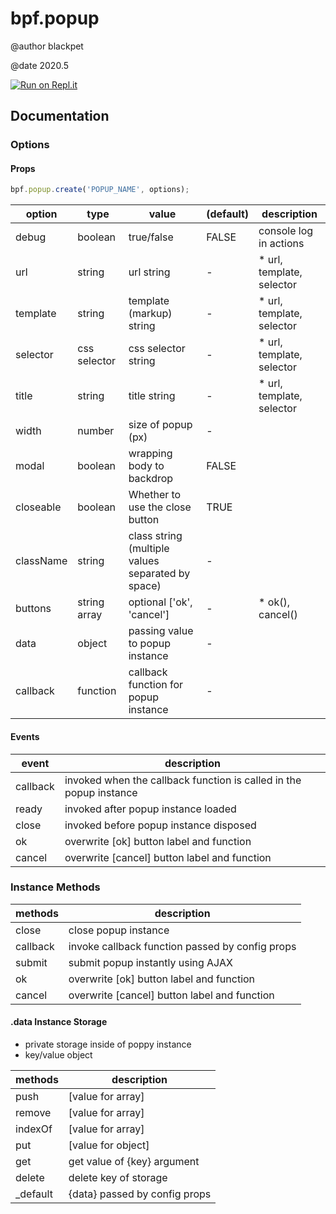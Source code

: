 # bpf.popup


@author blackpet

@date 2020.5

[![Run on Repl.it](https://repl.it/badge/github/blackpet/bpf.popup)](https://repl.it/github/blackpet/bpf.popup)

## Documentation

### Options

#### Props

```javascript
bpf.popup.create('POPUP_NAME', options);
```


| option    | type         | value                                             | (default) | description               |
|-----------|--------------|---------------------------------------------------|-----------|---------------------------|
| debug     | boolean      | true/false                                        | FALSE     | console log in actions    |
| url       | string       | url string                                        | -         | * url, template, selector |
| template  | string       | template (markup) string                          | -         | * url, template, selector |
| selector  | css selector | css selector string                               | -         | * url, template, selector |
| title     | string       | title string                                      | -         | * url, template, selector |
| width     | number       | size of popup (px)                                | -         |                           |
| modal     | boolean      | wrapping body to backdrop                         | FALSE     |                           |
| closeable | boolean      | Whether to use the close button                   | TRUE      |                           |
| className | string       | class string (multiple values separated by space) | -         |                           |
| buttons   | string array | optional ['ok', 'cancel']                         | -         | * ok(), cancel()          |
| data      | object       | passing value to popup instance                   | -         |                           |
| callback  | function     | callback function for popup instance              | -         |                           |



#### Events


| event    | description                                                        |
|----------|--------------------------------------------------------------------|
| callback | invoked when the callback function is called in the popup instance |
| ready    | invoked after popup instance loaded                                |
| close    | invoked before popup instance disposed                             |
| ok       | overwrite [ok] button label and function                           |
| cancel   | overwrite [cancel] button label and function                       |


### Instance Methods


| methods  | description                                     |
|----------|-------------------------------------------------|
| close    | close popup instance                            |
| callback | invoke callback function passed by config props |
| submit   | submit popup instantly using AJAX               |
| ok       | overwrite [ok] button label and function        |
| cancel   | overwrite [cancel] button label and function    |


#### .data Instance Storage

- private storage inside of poppy instance
- key/value object


| methods  | description                   |
|----------|-------------------------------|
| push     | [value for array]             |
| remove   | [value for array]             |
| indexOf  | [value for array]             |
| put      | [value for object]            |
| get      | get value of {key} argument   |
| delete   | delete key of storage         |
| _default | {data} passed by config props |
